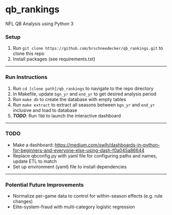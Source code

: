 # qb_rankings
NFL QB Analysis using Python 3

### Setup
1. Run ```git clone https://github.com/brschneedecker/qb_rankings.git``` to clone this repo
2. Install packages (see requirements.txt)
---

### Run Instructions
1. Run ```cd [clone path]/qb_rankings``` to navigate to the repo directory
2. In Makefile, update ```bgn_yr``` and ```end_yr``` to get desired analysis period
3. Run ```make db``` to create the database with empty tables
4. Run ```make extract``` to extract all seasons between ```bgn_yr``` and ```end_yr``` inclusive and load to database
5. ***TODO***: Run ```TBD``` to launch the interactive dashboard

------

### TODO
* Make a dashboard: https://medium.com/swlh/dashboards-in-python-for-beginners-and-everyone-else-using-dash-f0a045a86644
* Replace qbconfig.py with yaml file for configuring paths and names, update ETL to match
* Set up environment (yaml) file to install dependencies

---

### Potential Future Improvements
* Normalize per-game data to control for within-season effects (e.g. rule changes)
* Elite-system-fraud with multi-category logistic regression
